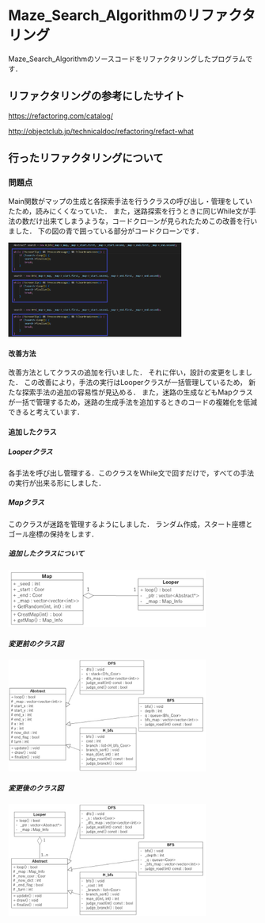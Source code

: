 # Maze_Search_Algorithmのリファクタリング
Maze_Search_Algorithmのソースコードをリファクタリングしたプログラムです．

## リファクタリングの参考にしたサイト

https://refactoring.com/catalog/

http://objectclub.jp/technicaldoc/refactoring/refact-what


## 行ったリファクタリングについて

### 問題点
Main関数がマップの生成と各探索手法を行うクラスの呼び出し・管理をしていたため，読みにくくなっていた．
また，迷路探索を行うときに同じWhile文が手法の数だけ出来てしまうような，コードクローンが見られたためこの改善を行いました．
下の図の青で囲っている部分がコードクローンです．

<img src="./img/dup.png" width="350">

#### 改善方法
改善方法としてクラスの追加を行いました．
それに伴い，設計の変更をしました．
この改善により，手法の実行はLooperクラスが一括管理しているため，
新たな探索手法の追加の容易性が見込める．
また，迷路の生成などもMapクラスが一括で管理するため，迷路の生成手法を追加するときのコードの複雑化を低減できると考えています．

#### 追加したクラス
##### Looperクラス
各手法を呼び出し管理する．このクラスをWhile文で回すだけで，すべての手法の実行が出来る形にしました．

##### Mapクラス
このクラスが迷路を管理するようにしました．
ランダム作成，スタート座標とゴール座標の保持をします．

##### 追加したクラスについて
<img src="./img/added.png" width="400">

##### 変更前のクラス図
<img src="./img/class1.png" width="400">

##### 変更後のクラス図
<img src="./img/class2.png" width="400">


